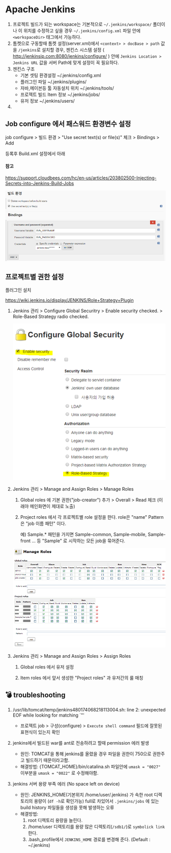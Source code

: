 # Apache Jenkins

1. 프로젝트 빌드가 되는 workspace는 기본적으로 `~/.jenkins/workspace/` 폴더이나 이 위치를 수정하고 싶을 경우 `~/.jenkins/config.xml` 파일 안에 `<workspaceDir>` 태그에서 가능하다.
1. 톰켓으로 구동할때 톰켓 설정(server.xml)에서 `<context> > docBase > path` 값을 `/jenkins`로 설치할 경우, 젠킨스 시스템 설정 ( http://jenkinsip.com:8080/jenkins/configure/ ) 안에 `Jenkins Location > Jenkins URL` 값을 서버 Path에 맞게 설정이 꼭 필요하다.
1. 젠킨스 구조
    - 기본 셋팅 환경설정 ~/.jenkins/config.xml
    - 플러그인 파일 ~/.jenkins/plugins/
    - 자바,메이븐등 툴 자동설치 위치 ~/.jenkins/tools/
    - 프로젝트 빌드 Item 정보 ~/.jenkins/jobs/
    - 유저 정보 ~/.jenkins/users/
1.

## Job configure 에서 패스워드 환경변수 설정

job configure > 빌드 환경 > "Use secret text(s) or file(s)" 체크 > Bindings > Add

등록후 Build.xml 설정에서 아래
#### 참고
https://support.cloudbees.com/hc/en-us/articles/203802500-Injecting-Secrets-into-Jenkins-Build-Jobs

![패스워드 환경변수 설정](./images/binding-secret-text.PNG)


## 프로젝트별 권한 설정

플러그인 설치

https://wiki.jenkins.io/display/JENKINS/Role+Strategy+Plugin

1. Jenkins 관리 > Configure Global Securitry > Enable security checked. > Role-Based Strategy radio checked.

    ![Enable security](./images/role-strategy-01.png)

1. Jenkins 관리 > Manage and Assign Roles > Manage Roles

    1. Global roles 에 기본 권한("job-creator") 추가 > Overall > Read 체크 (이래야 메인화면이 제대로 노출)

    1. Project roles 에서 각 프로젝트별 role 설정을 한다. role은 "name" Pattern은 "job 이름 패턴" 이다.

        예) Sample.* 패턴을 가지면 Sample-common, Sample-mobile, Sample-front ... 등 "Sample" 로 시작하는 모든 job을 묶어준다.

     ![global role](./images/role-strategy-04.png)

1. Jenkins 관리 > Manage and Assign Roles > Assign Roles

    1. Global roles 에서 유저 설정

    1. Item roles 에서 앞서 생성한 "Project roles" 과 유저간의 룰 매칭



## :bomb: troubleshooting
1. /usr/lib/tomcat/temp/jenkins480174068218113004.sh: line 2: unexpected EOF while looking for matching `"'
    - 프로젝트 job > 구성(configure) > `Execute shell command` 필드에 잘못된 표현식이 있는지 확인

1. jenkins에서 빌드된 war를 ant로 전송하려고 할때 permission 에러 발생
    - 원인: TOMCAT을 통해 jenkins를 올렸을 경우 파일을 권한이 750으로 권한주고 빌드하기 때문이라고함.
    - 해결방법: {TOMCAT_HOME}/bin/catalina.sh  파일안에 `umask = "0027"` 이부분을 `umask = "0022"` 로 수정해야함.

1. jenkins 서버 용량 부족 에러 (No space left on device)
    - 원인: JENKINS_HOME(기본위치 /home/user/.jenkins) 가 속한 root 디렉토리의 용량이 (`df -h`로 확인가능) full로 차있어서 `.jenkins/jobs` 에 있는 build history 파일들을 생성을 못해 발생하는 오류
    - 해결방법:
        1. root 디렉토리 용량을 늘린다.
        2. /home/user 디렉토리를 용량 많은 디렉토리(`/sdb1/`)로 `symbolick link` 한다.
        3. .bash_profile에서 `JENKINS_HOME` 경로를 변경해 준다. (Default : ~/.jenkins)
